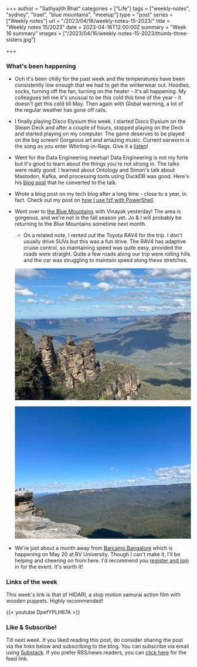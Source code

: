 +++
author = "Sathyajith Bhat"
categories = ["Life"]
tags = ["weekly-notes", "sydney", "trael", "blue mountains", "meetup"]
type = "post"
series = ["Weekly notes"]
url = "/2023/04/16/weekly-notes-15-2023/"
title = "Weekly notes 15/2023"
date = 2023-04-16T12:00:00Z
summary = "Week 16 summary"
images = ["/2023/04/16/weekly-notes-15-2023/thumb-three-sisters.jpg"]

+++

### What's been happening

* Ooh it's been chilly for the past week and the temperatures have been consistently low enough that we had to get the winterwear out. Hoodies, socks, turning off the fan, turning on the heater - it's all happening. My colleagues tell me it's unusual to be this cold this time of the year - it doesn't get this cold till May. Then again with Global warming, a lot of the regular weather has gone off rails.

* I finally playing Disco Elysium this week. I started Disco Elysium on the Steam Deck and after a couple of hours, stopped playing on the Deck and started playing on my computer. The game deserves to be played on the big screen! Gorgeous art and amazing music. Current earworm is the song as you enter Whirling-in-Rags. Give it a [listen](https://www.youtube.com/watch?v=Kkjmos0tjbc&list=PLLUcnrDRAU5q3_op2ubt9sKqqvSTWFw2h&index=2)!

* Went for the Data Engineering meetup! Data Engineering is not my forte but it's good to learn about the things you're not strong in. The talks were really good. I learned about Ontology and Simon's talk about Mastodon, Kafka, and processing toots using DuckDB was good. Here's his [blog post](https://simonaubury.com/posts/202302_mastodon_duckdb/) that he converted to the talk.

* Wrote a blog post on my tech blog after a long time - close to a year, in fact. Check out my post on [how I use fzf with PowerShell](https://sathyasays.com/2023/04/11/powershell-fzf-psfzf/).

* Went over to [the Blue Mountains](https://en.wikipedia.org/wiki/Blue_Mountains_(New_South_Wales)) with Vinayak yesterday! The area is gorgeous, and we're not in the fall season yet. Jo & I will probably be returning to the Blue Mountains sometime next month.
    * On a related note, I rented out the Toyota RAV4 for the trip. I don't usually drive SUVs but this was a fun drive. The RAV4 has adaptive cruise control, so maintaining speed was quite easy, provided the roads were straight. Quite a few roads along our trip were rolling hills and the car was struggling to maintain speed along these stretches.

    ![View of the Three Sisters from Echo Point Lookout](thumb-three-sisters.jpg "View of the Three Sisters from Echo Point Lookout")

    ![View of the Lincoln’s Rock](lincoln-rock.jpg "View of the Lincoln’s Rock")

*  We're just about a month away from [Barcamp Bangalore](https://barcampbangalore.com/bcb/) which is happening on May 20 at RV University. Though I can't make it, I'll be helping and cheering on from here. I'd recommend you [register and join](https://planning.barcampbangalore.com/register-for-barcamp-bangalore-2023/) in for the event. It's worth it!

### Links of the week

This week's link is that of HIDARI, a stop motion samurai action film with wooden puppets. Highly recommended! 

{{< youtube DpefYPLH67A >}}

### Like & Subscribe!

Till next week. If you liked reading this post, do consider sharing the post via the links below and subscribing to the blog. You can subscribe via email using [Substack](https://sathyabhat.substack.com/). If you prefer RSS/news readers, you can [click here](https://sathyabh.at/index.xml) for the feed link.
